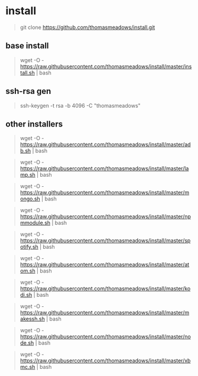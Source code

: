 # install
> git clone https://github.com/thomasmeadows/install.git

## base install
> wget -O - https://raw.githubusercontent.com/thomasmeadows/install/master/install.sh | bash

## ssh-rsa gen
> ssh-keygen -t rsa -b 4096 -C "thomasmeadows"

## other installers
> wget -O - https://raw.githubusercontent.com/thomasmeadows/install/master/adb.sh | bash

> wget -O - https://raw.githubusercontent.com/thomasmeadows/install/master/lamp.sh | bash

> wget -O - https://raw.githubusercontent.com/thomasmeadows/install/master/mongo.sh | bash

> wget -O - https://raw.githubusercontent.com/thomasmeadows/install/master/npmmodule.sh | bash

> wget -O - https://raw.githubusercontent.com/thomasmeadows/install/master/spotify.sh | bash

> wget -O - https://raw.githubusercontent.com/thomasmeadows/install/master/atom.sh | bash

> wget -O - https://raw.githubusercontent.com/thomasmeadows/install/master/kodi.sh | bash

> wget -O - https://raw.githubusercontent.com/thomasmeadows/install/master/makessh.sh | bash

> wget -O - https://raw.githubusercontent.com/thomasmeadows/install/master/node.sh | bash

> wget -O - https://raw.githubusercontent.com/thomasmeadows/install/master/xbmc.sh | bash
